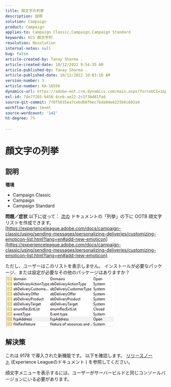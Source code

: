 ```yaml
---
title: 顔文字の列挙
description: 説明
solution: Campaign
product: Campaign
applies-to: Campaign Classic,Campaign,Campaign Standard
keywords: KCS 顔文字列
resolution: Resolution
internal-notes: null
bug: false
article-created-by: Tanay Sharma .
article-created-date: 10/12/2022 9:54:35 AM
article-published-by: Tanay Sharma .
article-published-date: 10/12/2022 10:03:10 AM
version-number: 3
article-number: KA-16556
dynamics-url: https://adobe-ent.crm.dynamics.com/main.aspx?forceUCI=1&pagetype=entityrecord&etn=knowledgearticle&id=8a5b6bdc-134a-ed11-bba2-0022480868ff
exl-id: 7de7f265-6456-4ceb-ae22-2c1f36d81fad
source-git-commit: 7f0f5035ea7cebd60f6ec7bda9de6225b6c602a4
workflow-type: tm+mt
source-wordcount: '141'
ht-degree: 7%

---
```


# 顔文字の列挙

## 説明

<b>環境</b>
- Campaign Classic
- Campaign
- Campaign Standard



<b>問題／症状</b>
以下に従って： [次の](https://experienceleague.adobe.com/docs/campaign-classic/using/sending-messages/personalizing-deliveries/customizing-emoticon-list.html?lang=en#add-new-emoticon) ドキュメントの「列挙」の下に OOTB 顔文字リストを作成できます。
[https://experienceleague.adobe.com/docs/campaign-classic/using/sending-messages/personalizing-deliveries/customizing-emoticon-list.html?lang=en#add-new-emoticon](https://experienceleague.adobe.com/docs/campaign-classic/using/sending-messages/personalizing-deliveries/customizing-emoticon-list.html?lang=en#add-new-emoticon)

ただし、ユーザーはこのリストを表示しません。 インストールが必要なパッケージ、または設定が必要なその他のパッケージはありますか？
![](assets/___7707b2fe-144a-ed11-bba2-0022480868ff___.jpeg)


## 解決策


これは 9178 で導入された新機能です。 以下を確認します。 [リリースノート](https://experienceleague.adobe.com/docs/campaign-classic/using/release-notes/previous-releases/release--20-2.html?lang=en#release-20-2-1-build-9178) (Experience Leagueのドキュメント ) を参照してください。

顔文字メニューを表示するには、ユーザーがサーバービルドと同じコンソールバージョンにいる必要があります。
